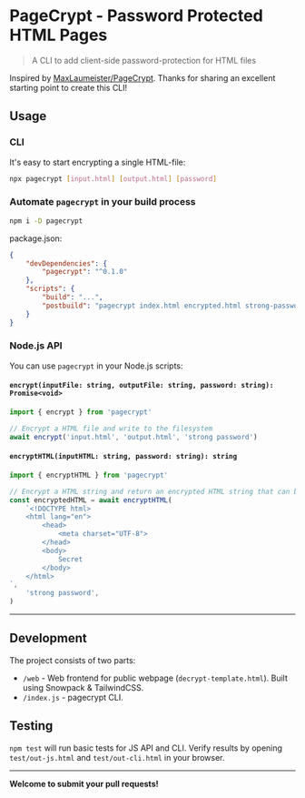 # PageCrypt - Password Protected HTML Pages

> A CLI to add client-side password-protection for HTML files

Inspired by [MaxLaumeister/PageCrypt](https://github.com/MaxLaumeister/PageCrypt). Thanks for sharing an excellent starting point to create this CLI!

## Usage

### CLI

It's easy to start encrypting a single HTML-file:

```sh
npx pagecrypt [input.html] [output.html] [password]
```

### Automate `pagecrypt` in your build process

```sh
npm i -D pagecrypt
```

package.json:

```json
{
    "devDependencies": {
        "pagecrypt": "^0.1.0"
    },
    "scripts": {
        "build": "...",
        "postbuild": "pagecrypt index.html encrypted.html strong-password"
    }
}
```

### Node.js API

You can use `pagecrypt` in your Node.js scripts:

#### `encrypt(inputFile: string, outputFile: string, password: string): Promise<void>`

```js
import { encrypt } from 'pagecrypt'

// Encrypt a HTML file and write to the filesystem
await encrypt('input.html', 'output.html', 'strong password')
```

#### `encryptHTML(inputHTML: string, password: string): string`

```js
import { encryptHTML } from 'pagecrypt'

// Encrypt a HTML string and return an encrypted HTML string that can be written to a file or sent in a HTTPS response to a browser.
const encryptedHTML = await encryptHTML(
    `<!DOCTYPE html>
    <html lang="en">
        <head>
            <meta charset="UTF-8">
        </head>
        <body>
            Secret
        </body>
    </html>
`,
    'strong password',
)
```

---

## Development

The project consists of two parts:

-   `/web` - Web frontend for public webpage (`decrypt-template.html`). Built using Snowpack & TailwindCSS.
-   `/index.js` - pagecrypt CLI.

## Testing

`npm test` will run basic tests for JS API and CLI. Verify results by opening `test/out-js.html` and `test/out-cli.html` in your browser.

---

**Welcome to submit your pull requests!**
